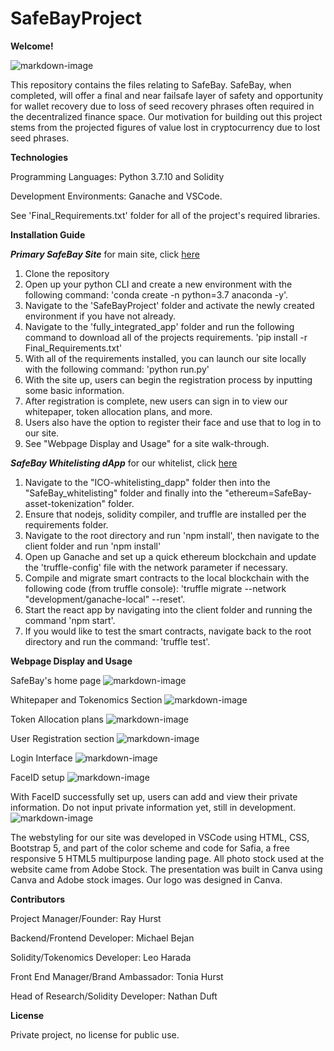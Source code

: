 # SafeBayProject

**Welcome!**

![markdown-image](pictures/logo.png)

This repository contains the files relating to SafeBay. SafeBay, when completed, will offer a final and near failsafe layer of safety and opportunity for wallet recovery due to loss of seed recovery phrases often required in the decentralized finance space. Our motivation for building out this project stems from the projected figures of value lost in cryptocurrency due to lost seed phrases.

**Technologies** 

Programming Languages: Python 3.7.10 and Solidity

Development Environments: Ganache and VSCode. 

See 'Final_Requirements.txt' folder for all of the project's required libraries. 

**Installation Guide** 

***Primary SafeBay Site***
for main site, click [here](https://stark-cliffs-51978.herokuapp.com/)

1) Clone the repository
2) Open up your python CLI and create a new environment with the following command: 'conda create -n <name> python=3.7 anaconda -y'.
3) Navigate to the 'SafeBayProject' folder and activate the newly created environment if you have not already.
4) Navigate to the 'fully_integrated_app' folder and run the following command to download all of the projects requirements.
    'pip install -r Final_Requirements.txt'
5) With all of the requirements installed, you can launch our site locally with the following command: 'python run.py'
6) With the site up, users can begin the registration process by inputting some basic information.
7) After registration is complete, new users can sign in to view our whitepaper, token allocation plans, and more.
8) Users also have the option to register their face and use that to log in to our site.
9) See "Webpage Display and Usage" for a site walk-through. 

***SafeBay Whitelisting dApp***
for our whitelist, click [here](https://safebayproject.web.app/)

1) Navigate to the "ICO-whitelisting_dapp" folder then into the "SafeBay_whitelisting" folder and finally into the "ethereum=SafeBay-asset-tokenization" folder. 
2) Ensure that nodejs, solidity compiler, and truffle are installed per the requirements folder. 
3) Navigate to the root directory and run 'npm install', then navigate to the client folder and run 'npm install'
4) Open up Ganache and set up a quick ethereum blockchain and update the 'truffle-config' file with the network parameter if necessary.
5) Compile and migrate smart contracts to the local blockchain with the following code (from truffle console): 'truffle migrate --network "development/ganache-local" --reset'.
6) Start the react app by navigating into the client folder and running the command 'npm start'.
7) If you would like to test the smart contracts, navigate back to the root directory and run the command: 'truffle test'.

**Webpage Display and Usage**

SafeBay's home page
![markdown-image](pictures/SB1.PNG)

Whitepaper and Tokenomics Section
![markdown-image](pictures/SB2.PNG)

Token Allocation plans
![markdown-image](pictures/SB3.PNG)

User Registration section
![markdown-image](pictures/SB4.PNG)

Login Interface
![markdown-image](pictures/SB5.PNG)

FaceID setup
![markdown-image](pictures/SB6.PNG)

With FaceID successfully set up, users can add and view their private information. Do not input private information yet, still in development.
![markdown-image](pictures/SB7.PNG)

The webstyling for our site was developed in VSCode using HTML, CSS, Bootstrap 5, and part of the color scheme and code for Safia, a free responsive 5 HTML5 multipurpose landing page. All photo stock used at the website came from Adobe Stock. The presentation was built in Canva using Canva and Adobe stock images. Our logo was designed in Canva.

**Contributors**

Project Manager/Founder: Ray Hurst

Backend/Frontend Developer: Michael Bejan

Solidity/Tokenomics Developer: Leo Harada

Front End Manager/Brand Ambassador: Tonia Hurst

Head of Research/Solidity Developer: Nathan Duft

**License**

Private project, no license for public use.
